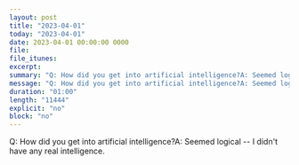 ```yaml
---
layout: post
title: "2023-04-01"
today: "2023-04-01"
date: 2023-04-01 00:00:00 0000
file:
file_itunes:
excerpt:
summary: "Q: How did you get into artificial intelligence?A: Seemed logical -- I didn't have any real intelligence."
message: "Q: How did you get into artificial intelligence?A: Seemed logical -- I didn't have any real intelligence."
duration: "01:00"
length: "11444"
explicit: "no"
block: "no"
---
```

Q: How did you get into artificial intelligence?A: Seemed logical -- I didn't have any real intelligence.

